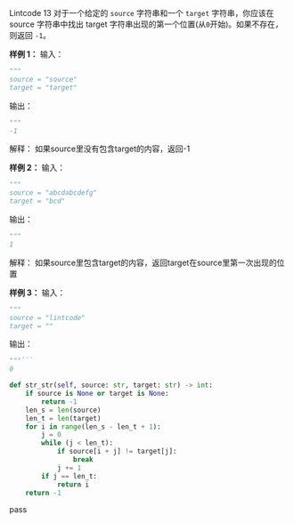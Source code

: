 Lintcode 13
对于一个给定的 `source` 字符串和一个 `target` 字符串，你应该在 source 字符串中找出 target 字符串出现的第一个位置(从`0`开始)。如果不存在，则返回 `-1`。

**样例 1：**
输入：
```python
"""
source = "source"
target = "target"
```
输出：
```python
"""
-1        
```
解释：
如果source里没有包含target的内容，返回-1

**样例 2：**
输入：
```python
"""
source = "abcdabcdefg"
target = "bcd"
```
输出：
```python
"""
1             
```
解释：
如果source里包含target的内容，返回target在source里第一次出现的位置

**样例 3：**
输入：
```python
"""
source = "lintcode"
target = ""
```
输出：
```python
"""```
0             
```


```python
def str_str(self, source: str, target: str) -> int:
	if source is None or target is None:
		return -1
	len_s = len(source)
	len_t = len(target)
	for i in range(len_s - len_t + 1):
		j = 0
		while (j < len_t):
			if source[i + j] != target[j]:
				break
			j += 1
		if j == len_t:
			return i
	return -1
```
pass